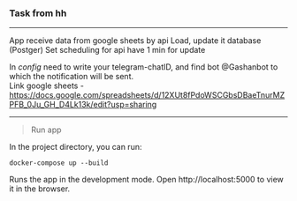 ### Task from hh

---
App receive data from google sheets by api
Load, update it database (Postger)
Set scheduling for api have 1 min for update

In _config_ need to write your telegram-chatID,
and find bot @Gashanbot to which the notification will be sent.  
Link google sheets - https://docs.google.com/spreadsheets/d/12XUt8fPdoWSCGbsDBaeTnurMZPFB_0Ju_GH_D4Lk13k/edit?usp=sharing

---
> Run app 

In the project directory, you can run:

`docker-compose up --build`

Runs the app in the development mode.
Open http://localhost:5000 to view it in the browser.
